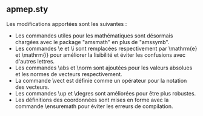 ## apmep.sty

Les modifications apportées sont les suivantes :

- Les commandes utiles pour les mathématiques sont désormais chargées avec le package "amsmath" en plus de "amssymb".
- Les commandes \e et \i sont remplacées respectivement par \mathrm{e} et \mathrm{i} pour améliorer la lisibilité et éviter les confusions avec d'autres lettres.
- Les commandes \abs et \norm sont ajoutées pour les valeurs absolues et les normes de vecteurs respectivement.
- La commande \vect est définie comme un opérateur pour la notation des vecteurs.
- Les commandes \up et \degres sont améliorées pour être plus robustes.
- Les définitions des coordonnées sont mises en forme avec la commande \ensuremath pour éviter les erreurs de compilation.
